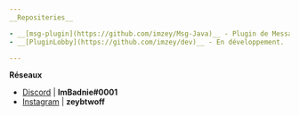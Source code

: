 ```yaml
---
__Repositeries__

- __[msg-plugin](https://github.com/imzey/Msg-Java)__ - Plugin de Message en Java sur Minecraft
- __[PluginLobby](https://github.com/imzey/dev)__ - En développement.

---
```


__Réseaux__

- [Discord](https://discord.gg/YzSPukFy) | __ImBadnie#0001__
- [Instagram](https://www.instagram.com/zeybtwoff/?hl=fr) | __zeybtwoff__
